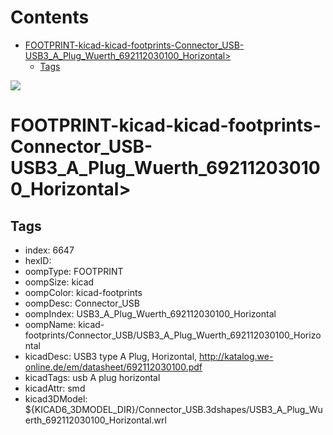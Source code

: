 



Contents
========

* [FOOTPRINT-kicad-kicad-footprints-Connector_USB-USB3_A_Plug_Wuerth_692112030100_Horizontal>](#footprint-kicad-kicad-footprints-connector_usb-usb3_a_plug_wuerth_692112030100_horizontal)
	* [Tags](#tags)
  
![][im]
# FOOTPRINT-kicad-kicad-footprints-Connector_USB-USB3_A_Plug_Wuerth_692112030100_Horizontal>

## Tags

- index: 6647
- hexID: 
- oompType: FOOTPRINT
- oompSize: kicad
- oompColor: kicad-footprints
- oompDesc: Connector_USB
- oompIndex: USB3_A_Plug_Wuerth_692112030100_Horizontal
- oompName: kicad-footprints/Connector_USB/USB3_A_Plug_Wuerth_692112030100_Horizontal
- kicadDesc: USB3 type A Plug, Horizontal, http://katalog.we-online.de/em/datasheet/692112030100.pdf
- kicadTags: usb A plug horizontal
- kicadAttr: smd
- kicad3DModel: ${KICAD6_3DMODEL_DIR}/Connector_USB.3dshapes/USB3_A_Plug_Wuerth_692112030100_Horizontal.wrl



[im]: image.png
